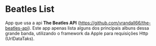 #  Beatles List

App que usa a api **The Beatles API** (https://github.com/vrandall66/the-beatles-api). Este app apenas lista alguns dos principais albuns dessa grande banda, utilizando o framework da Apple para requisições Http (UrlDataTaks).

